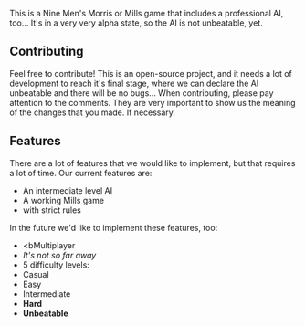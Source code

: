 This is a Nine Men's Morris or Mills game that includes a professional AI, too... It's in a very very alpha state, so the AI is not unbeatable, yet.

Contributing
------------

Feel free to contribute! This is an open-source project, and it needs a lot of development to reach it's final stage, where we can declare the AI unbeatable and there will be no bugs...
When contributing, please pay attention to the comments. They are very important to show us the meaning of the changes that you made. If necessary.

Features
---------
There are a lot of features that we would like to implement, but that requires a lot of time.
Our current features are:
- An intermediate level AI
- A working Mills game
 - with strict rules

In the future we'd like to implement these features, too:
- <bMultiplayer</b>
 - <i>It's not so far away</i>
- 5 difficulty levels:
 - Casual
 - Easy
 - </b>Intermediate<b>
 - Hard
 - Unbeatable
